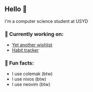 ## Hello 🐒

I'm a computer science student at USYD

### 🙈 Currently working on:
- [Yet another wishlist](https://github.com/MonkieeBoi/yawl)
- [Habit tracker](https://github.com/yunz-dev/spnw-api)

### 🙊 Fun facts:
- I use colemak (btw)
- I use nixos (btw)
- I use neovim (btw)